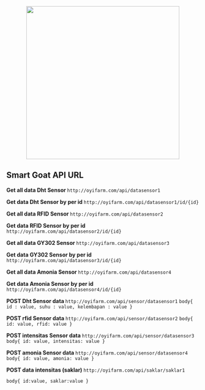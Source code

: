 <p align="center"><a href="https://laravel.com" target="_blank"><img src="https://oyifarm.com/assets/image/logo.png" width="400"></a></p>
<!-- 
<p align="center">
<a href="https://travis-ci.org/laravel/framework"><img src="https://travis-ci.org/laravel/framework.svg" alt="Build Status"></a>
<a href="https://packagist.org/packages/laravel/framework"><img src="https://poser.pugx.org/laravel/framework/d/total.svg" alt="Total Downloads"></a>
<a href="https://packagist.org/packages/laravel/framework"><img src="https://poser.pugx.org/laravel/framework/v/stable.svg" alt="Latest Stable Version"></a>
<a href="https://packagist.org/packages/laravel/framework"><img src="https://poser.pugx.org/laravel/framework/license.svg" alt="License"></a>
</p> -->

## Smart Goat API URL

<b> Get all data Dht Sensor </b>
`http://oyifarm.com/api/datasensor1`

<b> Get data Dht Sensor by per id </b>
`http://oyifarm.com/api/datasensor1/id/{id}`

<b> Get all data RFID Sensor  </b>
`http://oyifarm.com/api/datasensor2`

<b> Get data RFID Sensor by per id </b>
`http://oyifarm.com/api/datasensor2/id/{id}`


<b> Get all data GY302 Sensor </b>
`http://oyifarm.com/api/datasensor3`

<b> Get data GY302 Sensor by per id </b>
`http://oyifarm.com/api/datasensor3/id/{id}`

<b> Get all data Amonia Sensor </b>
`http://oyifarm.com/api/datasensor4`

<b> Get data Amonia Sensor by per id </b>
`http://oyifarm.com/api/datasensor4/id/{id}`

<b> POST Dht Sensor data </b>
`http://oyifarm.com/api/sensor/datasensor1`
`body{
    id : value,
    suhu : value,
    kelembapan : value
}`


<b> POST rfid Sensor data </b>
`http://oyifarm.com/api/sensor/datasensor2`
`
body{
    id: value,
    rfid: value
}
`

<b> POST intensitas Sensor data </b>
`http://oyifarm.com/api/sensor/datasensor3`
`
body{
    id: value,
    intensitas: value
}
`


<b> POST amonia Sensor data </b>
`http://oyifarm.com/api/sensor/datasensor4`
`
body{
    id: value,
    amonia: value
}
`

<b> POST data intensitas (saklar) </b>
`http://oyifarm.com/api/saklar/saklar1`

`body{
    id:value,
    saklar:value
}
`




<!-- Laravel is a web application framework with expressive, elegant syntax. We believe development must be an enjoyable and creative experience to be truly fulfilling. Laravel takes the pain out of development by easing common tasks used in many web projects, such as:

- [Simple, fast routing engine](https://laravel.com/docs/routing).
- [Powerful dependency injection container](https://laravel.com/docs/container).
- Multiple back-ends for [session](https://laravel.com/docs/session) and [cache](https://laravel.com/docs/cache) storage.
- Expressive, intuitive [database ORM](https://laravel.com/docs/eloquent).
- Database agnostic [schema migrations](https://laravel.com/docs/migrations).
- [Robust background job processing](https://laravel.com/docs/queues).
- [Real-time event broadcasting](https://laravel.com/docs/broadcasting).

Laravel is accessible, powerful, and provides tools required for large, robust applications.

## Learning Laravel

Laravel has the most extensive and thorough [documentation](https://laravel.com/docs) and video tutorial library of all modern web application frameworks, making it a breeze to get started with the framework.

If you don't feel like reading, [Laracasts](https://laracasts.com) can help. Laracasts contains over 1500 video tutorials on a range of topics including Laravel, modern PHP, unit testing, and JavaScript. Boost your skills by digging into our comprehensive video library.

## Laravel Sponsors

We would like to extend our thanks to the following sponsors for funding Laravel development. If you are interested in becoming a sponsor, please visit the Laravel [Patreon page](https://patreon.com/taylorotwell).

### Premium Partners

- **[Vehikl](https://vehikl.com/)**
- **[Tighten Co.](https://tighten.co)**
- **[Kirschbaum Development Group](https://kirschbaumdevelopment.com)**
- **[64 Robots](https://64robots.com)**
- **[Cubet Techno Labs](https://cubettech.com)**
- **[Cyber-Duck](https://cyber-duck.co.uk)**
- **[Many](https://www.many.co.uk)**
- **[Webdock, Fast VPS Hosting](https://www.webdock.io/en)**
- **[DevSquad](https://devsquad.com)**
- **[OP.GG](https://op.gg)**

## Contributing

Thank you for considering contributing to the Laravel framework! The contribution guide can be found in the [Laravel documentation](https://laravel.com/docs/contributions).

## Code of Conduct

In order to ensure that the Laravel community is welcoming to all, please review and abide by the [Code of Conduct](https://laravel.com/docs/contributions#code-of-conduct).

## Security Vulnerabilities

If you discover a security vulnerability within Laravel, please send an e-mail to Taylor Otwell via [taylor@laravel.com](mailto:taylor@laravel.com). All security vulnerabilities will be promptly addressed.

## License

The Laravel framework is open-sourced software licensed under the [MIT license](https://opensource.org/licenses/MIT).
 -->
